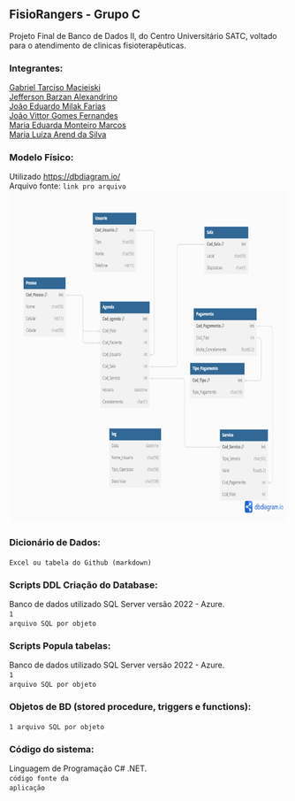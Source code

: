 ## FisioRangers - Grupo C
Projeto Final de Banco de Dados II, do Centro Universitário SATC, voltado para o atendimento de clinicas fisioterapêuticas.


### Integrantes:
[Gabriel Tarciso Macieiski](https://github.com/) <br> 
[Jefferson Barzan Alexandrino](https://github.com/JeffAlexandrino) <br>
[João Eduardo Milak Farias](https://github.com/) <br>
[João Vittor Gomes Fernandes](https://github.com/) <br>
[Maria Eduarda Monteiro Marcos](https://github.com/Guna-ME) <br>
[Maria Luíza Arend da Silva](https://github.com/) <br>

### Modelo Físico:
Utilizado https://dbdiagram.io/ <br>
Arquivo fonte: <code>link pro arquivo</code> <br>
<img src="ModeloFisico.png" alt="Modelo Físico" width="900" height="600">
 
### Dicionário de Dados:
<code>Excel ou tabela do Github (markdown)</code>

### Scripts DDL Criação do Database:
Banco de dados utilizado SQL Server versão 2022 - Azure.<br>
<code>1 arquivo SQL por objeto</code>

### Scripts Popula tabelas:
Banco de dados utilizado SQL Server versão 2022 - Azure.<br>
<code>1 arquivo SQL por objeto</code>

### Objetos de BD (stored procedure, triggers e functions):
<code>1 arquivo SQL por objeto</code>
  
### Código do sistema:
Linguagem de Programação C# .NET.<br>
<code>código fonte da aplicação</code>
